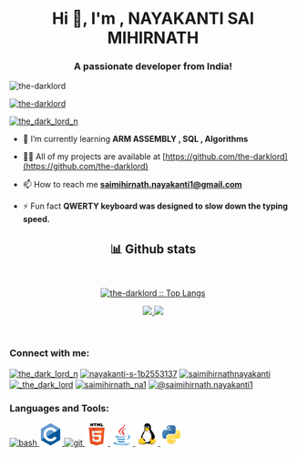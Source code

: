 <h1 align="center">Hi 👋, I'm , NAYAKANTI SAI MIHIRNATH</h1>
<h3 align="center">A passionate developer from India!</h3>

<p align="left"> <img src="https://komarev.com/ghpvc/?username=the-darklord&label=Profile%20views&color=0e75b6&style=flat" alt="the-darklord" /> </p>

<p align="left"> <a href="https://github.com/ryo-ma/github-profile-trophy"><img src="https://github-profile-trophy.vercel.app/?username=the-darklord" alt="the-darklord" /></a> </p>

<p align="left"> <a href="https://twitter.com/the_dark_lord_n" target="blank"><img src="https://img.shields.io/twitter/follow/the_dark_lord_n?logo=twitter&style=for-the-badge" alt="the_dark_lord_n" /></a> </p>

- 🌱 I’m currently learning **ARM ASSEMBLY , SQL , Algorithms**

- 👨‍💻 All of my projects are available at [https://github.com/the-darklord](https://github.com/the-darklord)

- 📫 How to reach me **saimihirnath.nayakanti1@gmail.com**

- ⚡ Fun fact **QWERTY keyboard was designed to slow down the typing speed.**

<div>
  <h2 align="center"> 📊 Github stats </h2>
    <br/>
      <p align="center">
        <a href="https://github.com/the-darklord/">
        <img src="https://github-readme-stats.vercel.app/api/top-langs/?username=the-darklord&langs_count=6&theme=gruvbox&layout=compact&hide_border=true" alt="the-darklord :: Top Langs" /></a>
      </p>
      <p align="center">
        <a href="https://github.com/the-darklord/">
        <img width="49.5%" src="https://github-readme-stats.vercel.app/api?username=the-darklord&show_icons=true&theme=gruvbox&hide_border=true" />
        <img width="49.5%" src="https://github-readme-streak-stats.herokuapp.com/?user=the-darklord&theme=gruvbox&hide_border=true" />
        </a>
     </p>
   <br>
</div>    

<h3 align="left">Connect with me:</h3>
<p align="left">
<a href="https://twitter.com/the_dark_lord_n" target="blank"><img align="center" src="https://raw.githubusercontent.com/rahuldkjain/github-profile-readme-generator/master/src/images/icons/Social/twitter.svg" alt="the_dark_lord_n" height="30" width="40" /></a>
<a href="https://linkedin.com/in/nayakanti-s-1b2553137" target="blank"><img align="center" src="https://raw.githubusercontent.com/rahuldkjain/github-profile-readme-generator/master/src/images/icons/Social/linked-in-alt.svg" alt="nayakanti-s-1b2553137" height="30" width="40" /></a>
<a href="https://fb.com/saimihirnathnayakanti" target="blank"><img align="center" src="https://raw.githubusercontent.com/rahuldkjain/github-profile-readme-generator/master/src/images/icons/Social/facebook.svg" alt="saimihirnathnayakanti" height="30" width="40" /></a>
<a href="https://instagram.com/_the_dark_lord" target="blank"><img align="center" src="https://raw.githubusercontent.com/rahuldkjain/github-profile-readme-generator/master/src/images/icons/Social/instagram.svg" alt="_the_dark_lord" height="30" width="40" /></a>
<a href="https://www.hackerrank.com/saimihirnath_na1" target="blank"><img align="center" src="https://raw.githubusercontent.com/rahuldkjain/github-profile-readme-generator/master/src/images/icons/Social/hackerrank.svg" alt="saimihirnath_na1" height="30" width="40" /></a>
<a href="https://www.hackerearth.com/@saimihirnath.nayakanti1" target="blank"><img align="center" src="https://raw.githubusercontent.com/rahuldkjain/github-profile-readme-generator/master/src/images/icons/Social/hackerearth.svg" alt="@saimihirnath.nayakanti1" height="30" width="40" /></a>
</p>

<h3 align="left">Languages and Tools:</h3>
<p align="left"> <a href="https://www.gnu.org/software/bash/" target="_blank" rel="noreferrer"> <img src="https://www.vectorlogo.zone/logos/gnu_bash/gnu_bash-icon.svg" alt="bash" width="40" height="40"/> </a> <a href="https://www.cprogramming.com/" target="_blank" rel="noreferrer"> <img src="https://raw.githubusercontent.com/devicons/devicon/master/icons/c/c-original.svg" alt="c" width="40" height="40"/> </a> <a href="https://git-scm.com/" target="_blank" rel="noreferrer"> <img src="https://www.vectorlogo.zone/logos/git-scm/git-scm-icon.svg" alt="git" width="40" height="40"/> </a> <a href="https://www.w3.org/html/" target="_blank" rel="noreferrer"> <img src="https://raw.githubusercontent.com/devicons/devicon/master/icons/html5/html5-original-wordmark.svg" alt="html5" width="40" height="40"/> </a> <a href="https://www.java.com" target="_blank" rel="noreferrer"> <img src="https://raw.githubusercontent.com/devicons/devicon/master/icons/java/java-original.svg" alt="java" width="40" height="40"/> </a> <a href="https://www.linux.org/" target="_blank" rel="noreferrer"> <img src="https://raw.githubusercontent.com/devicons/devicon/master/icons/linux/linux-original.svg" alt="linux" width="40" height="40"/> </a> <a href="https://www.python.org" target="_blank" rel="noreferrer"> <img src="https://raw.githubusercontent.com/devicons/devicon/master/icons/python/python-original.svg" alt="python" width="40" height="40"/> </a> </p>
